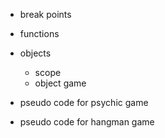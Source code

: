 - break points

- functions

- objects
	- scope
	- object game 

- pseudo code for psychic game

- pseudo code for hangman game